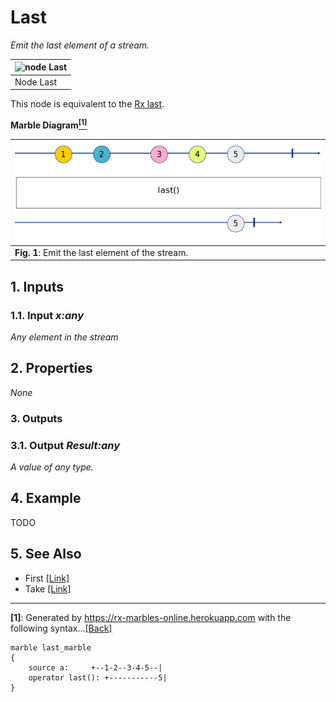 # Last

_Emit the last element of a stream._


| ![node Last](img/last.png) |
|------------------------|
|Node Last|

This node is equivalent to the [Rx last](http://reactivex.io/documentation/operators/last.html).

**Marble Diagram[<sup name="f1">[1]</sup>](#1)**

| ![Marble of pluck](img/last_marble.png) | 
|------------------------------------------|
| **Fig. 1**: Emit the last element of the stream.|

## 1. Inputs

### 1.1. Input _x:any_

_Any element in the stream_

## 2. Properties

_None_
 
### 3. Outputs

### 3.1. Output _Result:any_

_A value of any type._

## 4. Example

TODO

## 5. See Also

- First [[Link]](./first.md)
- Take [[Link]](./take.md)
---

<b name="1">[1]</b>: Generated by https://rx-marbles-online.herokuapp.com with the following syntax...[[Back]](#f1)
```
marble last_marble
{
    source a:     +--1-2--3-4-5--|
    operator last(): +-----------5|
}
```
